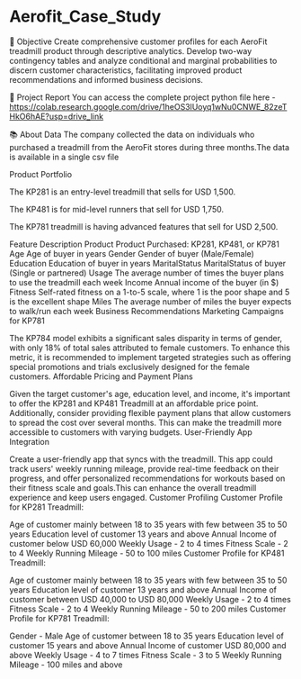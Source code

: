 # Aerofit_Case_Study

🎯 Objective
Create comprehensive customer profiles for each AeroFit treadmill product through descriptive analytics. Develop two-way contingency tables and analyze conditional and marginal probabilities to discern customer characteristics, facilitating improved product recommendations and informed business decisions.

📝 Project Report
You can access the complete project python file here - https://colab.research.google.com/drive/1heOS3lUoyq1wNu0CNWE_82zeTHkO6hAE?usp=drive_link


📚 About Data
The company collected the data on individuals who purchased a treadmill from the AeroFit stores during three months.The data is available in a single csv file

Product Portfolio

The KP281 is an entry-level treadmill that sells for USD 1,500.

The KP481 is for mid-level runners that sell for USD 1,750.

The KP781 treadmill is having advanced features that sell for USD 2,500.

Feature	Description
Product	Product Purchased: KP281, KP481, or KP781
Age	Age of buyer in years
Gender	Gender of buyer (Male/Female)
Education	Education of buyer in years
MaritalStatus	MaritalStatus of buyer (Single or partnered)
Usage	The average number of times the buyer plans to use the treadmill each week
Income	Annual income of the buyer (in $)
Fitness	Self-rated fitness on a 1-to-5 scale, where 1 is the poor shape and 5 is the excellent shape
Miles	The average number of miles the buyer expects to walk/run each week
Business Recommendations
Marketing Campaigns for KP781

The KP784 model exhibits a significant sales disparity in terms of gender, with only 18% of total sales attributed to female customers. To enhance this metric, it is recommended to implement targeted strategies such as offering special promotions and trials exclusively designed for the female customers.
Affordable Pricing and Payment Plans

Given the target customer's age, education level, and income, it's important to offer the KP281 and KP481 Treadmill at an affordable price point. Additionally, consider providing flexible payment plans that allow customers to spread the cost over several months. This can make the treadmill more accessible to customers with varying budgets.
User-Friendly App Integration

Create a user-friendly app that syncs with the treadmill. This app could track users' weekly running mileage, provide real-time feedback on their progress, and offer personalized recommendations for workouts based on their fitness scale and goals.This can enhance the overall treadmill experience and keep users engaged.
Customer Profiling
Customer Profile for KP281 Treadmill:

Age of customer mainly between 18 to 35 years with few between 35 to 50 years
Education level of customer 13 years and above
Annual Income of customer below USD 60,000
Weekly Usage - 2 to 4 times
Fitness Scale - 2 to 4
Weekly Running Mileage - 50 to 100 miles
Customer Profile for KP481 Treadmill:

Age of customer mainly between 18 to 35 years with few between 35 to 50 years
Education level of customer 13 years and above
Annual Income of customer between USD 40,000 to USD 80,000
Weekly Usage - 2 to 4 times
Fitness Scale - 2 to 4
Weekly Running Mileage - 50 to 200 miles
Customer Profile for KP781 Treadmill:

Gender - Male
Age of customer between 18 to 35 years
Education level of customer 15 years and above
Annual Income of customer USD 80,000 and above
Weekly Usage - 4 to 7 times
Fitness Scale - 3 to 5
Weekly Running Mileage - 100 miles and above
